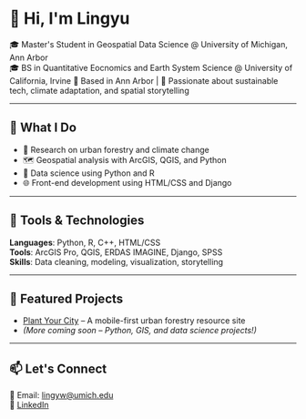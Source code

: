 # 👋 Hi, I'm Lingyu

🎓 Master's Student in Geospatial Data Science  @ University of Michigan, Ann Arbor  
🎓 BS in Quantitative Eocnomics and Earth System Science @ University of California, Irvine
📍 Based in Ann Arbor | 🌱 Passionate about sustainable tech, climate adaptation, and spatial storytelling

---

## 💼 What I Do
- 🔬 Research on urban forestry and climate change
- 🗺️ Geospatial analysis with ArcGIS, QGIS, and Python
- 🧪 Data science using Python and R
- 🌐 Front-end development using HTML/CSS and Django

---

## 🧰 Tools & Technologies
**Languages**: Python, R, C++, HTML/CSS  
**Tools**: ArcGIS Pro, QGIS, ERDAS IMAGINE, Django, SPSS  
**Skills**: Data cleaning, modeling, visualization, storytelling

---

## 🌟 Featured Projects
- [Plant Your City](https://github.com/lingyw3/plant-your-city) – A mobile-first urban forestry resource site
- *(More coming soon – Python, GIS, and data science projects!)*

---

## 📫 Let's Connect
📧 Email: lingyw@umich.edu  
🔗 [LinkedIn](www.linkedin.com/in/lingyuwang11)  


